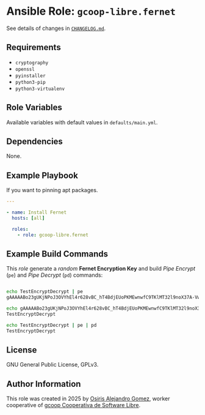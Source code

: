 # Ansible Role: `gcoop-libre.fernet`




See details of changes in [`CHANGELOG.md`](CHANGELOG.md).

## Requirements

- `cryptography`
- `openssl`
- `pyinstaller`
- `python3-pip`
- `python3-virtualenv`

## Role Variables

Available variables with default values in `defaults/main.yml`.

## Dependencies

None.

## Example Playbook

If you want to pinning apt packages.

```yaml
---

- name: Install Fernet
  hosts: [all]

  roles:
    - role: gcoop-libre.fernet
```

## Example Build Commands

This _role_ generate a _random_ **Fernet Encryption Key** and build
_Pipe Encrypt_ (`pe`) and _Pipe Decrypt_ (`pd`) commands:


```bash

echo TestEncryptDecrypt | pe
gAAAAABo23gUKjNPoJ3OVYhEl4r628vBC_hT4BdjEUoPKMEwnwfC9TKlMT32l9noX37A-VweaOgzVMl2SCMGy2oaPcmARsxjcFy3plgMYFNdJu1KTWRAI30=

echo gAAAAABo23gUKjNPoJ3OVYhEl4r628vBC_hT4BdjEUoPKMEwnwfC9TKlMT32l9noX37A-VweaOgzVMl2SCMGy2oaPcmARsxjcFy3plgMYFNdJu1KTWRAI30= | pd
TestEncryptDecrypt

echo TestEncryptDecrypt | pe | pd
TestEncryptDecrypt

```

## License

GNU General Public License, GPLv3.

## Author Information

This role was created in 2025 by
 [Osiris Alejandro Gomez](https://osiux.com/), worker cooperative of
 [gcoop Cooperativa de Software Libre](https://www.gcoop.coop/).
